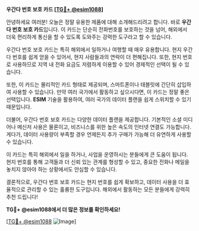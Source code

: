 **우간다 번호 보호 카드 [[TG💪+ @esim1088](https://t.me/s/esim1088)]**

안녕하세요 여러분! 오늘은 정말 유용한 제품에 대해 소개해드리려고 합니다. 바로 **우간다 번호 보호 카드**입니다. 이 카드는 단순히 전화번호를 보호하는 것을 넘어, 해외에서 더욱 편리하게 통신을 할 수 있도록 도와주는 강력한 도구라고 할 수 있습니다.

우간다 번호 보호 카드는 특히 해외에서 일하거나 여행할 때 매우 유용합니다. 현지 우간다 번호를 쉽게 얻을 수 있어서, 현지 사람들과의 연락이 더 편해집니다. 또한, 현지 번호로 사용하므로 지역 내 전화 요금도 저렴하게 이용할 수 있어 경제적인 선택이 될 수 있습니다.

또한, 이 카드는 물리적인 카드 형태로 제공되며, 스마트폰이나 태블릿에 간단히 삽입하여 사용할 수 있습니다. 만약 여러 국가에서 활동하고 싶으시다면, 이 카드는 정말 좋은 선택입니다. **ESIM** 기술을 활용하여, 여러 국가의 데이터 플랜을 쉽게 스위치할 수 있기 때문입니다.

더불어, 우간다 번호 보호 카드는 다양한 데이터 플랜을 제공합니다. 기본적인 소셜 미디어나 메신저 사용은 물론이고, 비즈니스를 위한 높은 속도의 인터넷 연결도 가능합니다. 게다가, 데이터 사용량이 부족할 경우 언제든지 추가 구매가 가능해 더 유연하게 사용할 수 있습니다.

이 카드는 특히 해외에서 일을 하거나, 사업을 운영하시는 분들에게 큰 도움이 됩니다. 현지 번호를 통해 고객들과 더 신뢰 있는 관계를 형성할 수 있고, 중요한 전화나 메일을 놓치지 않아야 하는 상황에서도 안심할 수 있습니다.

결론적으로, 우간다 번호 보호 카드는 현지 번호를 쉽게 확보하고, 데이터 사용을 더 효율적으로 관리할 수 있는 훌륭한 도구입니다. 해외에서 활동하는 모든 분들에게 강력히 추천 드립니다!

**TG💪+ @esim1088에서 더 많은 정보를 확인하세요!** 

[[TG💪+ @esim1088](https://t.me/s/esim1088) ![Image](https://i.postimg.cc/Y0z9fWf4/image.png)]